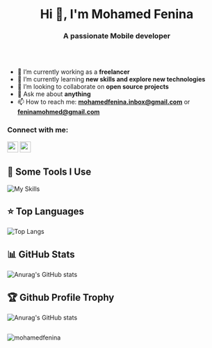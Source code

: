 <h1 align="center">Hi 👋, I'm Mohamed Fenina</h1>

<h3 align="center">A passionate Mobile developer</h3>
<br></br>

- 🔭 I’m currently working as a **freelancer**
- 🌱 I’m currently learning **new skills and explore new technologies**
- 👯 I’m looking to collaborate on **open source projects**
- 💬 Ask me about **anything**
- 📫 How to reach me: **mohamedfenina.inbox@gmail.com** or **feninamohmed@gmail.com**


<h3 align="left">Connect with me:</h3>
<p>
  <a href="https://www.linkedin.com/in/mohamedfenina/"><img src="https://img.shields.io/badge/linkedin-%230077B5.svg?&style=for-the-             badge&logo=linkedin&logoColor=white" height=25></a> 
  <a href="https://www.instagram.com/mohamed_fenina/?hl=fr"><img src="https://img.shields.io/badge/instagram-%23E4405F.svg?     &style=for-the-badge&logo=instagram&logoColor=white" height=25></a>
</p>



<h2>🚀 Some Tools I Use</h2>

![My Skills](https://skillicons.dev/icons?i=dart,flutter,nodejs,expressjs,mongodb,js,ts,html,css,androidstudio,mysql,py,django,git,github,gitlab,stackoverflow,linux,vscode)
## ⭐ **Top Languages**

![Top Langs](https://github-readme-stats.vercel.app/api/top-langs/?username=mohamedfenina&theme=radical&layout=compact&hide=css)

## 📊 **GitHub Stats**

![Anurag's GitHub stats](https://github-readme-stats.vercel.app/api?username=mohamedfenina&show_icons=true&theme=radical)

## 🏆 **Github Profile Trophy**

![Anurag's GitHub stats](https://github-profile-trophy.vercel.app/?username=mohamedfenina&theme=radical&row=1&column=10)

##

<p><img align="center" src="https://github-readme-streak-stats.herokuapp.com/?user=mohamedfenina&" alt="mohamedfenina" /></p>

